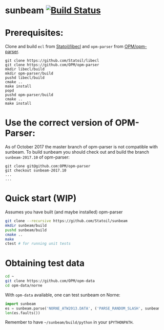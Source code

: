 # sunbeam [![Build Status](https://travis-ci.org/Statoil/sunbeam.svg?branch=master)](https://travis-ci.org/Statoil/sunbeam)


# Prerequisites:

Clone and build `ecl` from [Statoil/libecl](https://github.com/Statoil/libecl)
and `opm-parser` from [OPM/opm-parser](https://github.com/OPM/opm-parser).

```
git clone https://github.com/Statoil/libecl
git clone https://github.com/OPM/opm-parser
mkdir libecl/build
mkdir opm-parser/build
pushd libecl/build
cmake ..
make install
popd
pushd opm-parser/build
cmake ..
make install
```

# Use the correct version of OPM-Parser:

As of October 2017 the master branch of opm-parser is not compatible with
sunbeam. To build sunbeam you should check out and build the branch
`sunbeam-2017.10` of opm-parser:
```
git clone git@github.com:OPM/opm-parser
git checkout sunbeam-2017.10
...
...
```


# Quick start (WIP)
Assumes you have built (and maybe installed) opm-parser

```bash
git clone --recursive https://github.com/Statoil/sunbeam
mkdir sunbeam/build
pushd sunbeam/build
cmake ..
make
ctest # for running unit tests
```

# Obtaining test data

```bash
cd ~
git clone https://github.com/OPM/opm-data
cd opm-data/norne
```

With `opm-data` available, one can test sunbeam on Norne:

```python
import sunbeam
es = sunbeam.parse('NORNE_ATW2013.DATA', ('PARSE_RANDOM_SLASH', sunbeam.action.ignore))
len(es.faults())
```

Remember to have `~/sunbeam/build/python` in your `$PYTHONPATH`.

